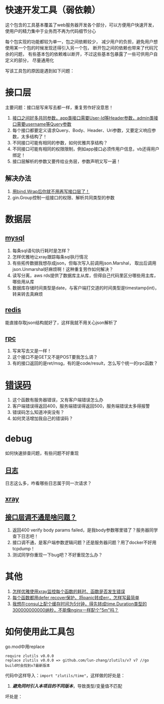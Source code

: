 # 快速开发工具（弱依赖）
这个包含的工具基本覆盖了web服务器开发各个部分，可以方便用户快速开发，
使用户的精力集中于业务而不再为代码细节分心

每个包实现的功能都较为单一，包之间依赖较少，
减少用户的负担，避免用户想使用某一个包的时候发现还得引入另一个包，
断开包之间的依赖也带来了代码冗余的问题，
有些基本包的依赖难以断开，不过这些基本包暴露了一些可供用户自定义的部分，
尽量通用化

写该工具包的原因是遇到如下问题：

# 接口层
主要问题：接口层写来写去都一样，重复劳作好没意思！
1. [接口之间好多共同参数，app类接口需要User-Id等Header参数，admin类接口需要username等Query参数](/session/)
2. 每个接口都要定义请求Query、Body、Header、Uri参数，又要定义响应参数，太多结构了！
3. 不同接口可能有相同的参数，如何优雅共享结构？
4. 不同接口可能有相同的权限限制，例如app接口必须传用户信息，vb还得用户绑定！
5. 接口层解析的参数又要传给业务层，参数声明又写一遍！
## 解决办法
1. [用bind.Wrap后你就不用再写接口层了！](/bind/)
2. gin.Group控制一组接口的权限、解析共同类型的参数

# 数据层
## [mysql](/mysql/)
1. 每条sql语句执行耗时是怎样？
2. 怎样优雅地让xray跟踪每条sql执行情况
3. 有些拓传数据我想存成json，但每次写入前调用json.Marshal，
取出后调用json.Unmarshal好麻烦啊！这种重复劳作如何解决？
4. 读写分离，aws rds提供了数据库主从库，但得自己代码里区分哪些用主库，哪些用从库
5. 数据库存储时间类型是date，与客户端打交道的时间类型是timestamp(int)，转来转去真麻烦

## [redis](/redis/)
能直接存取json结构就好了，这样我就不用关心json解析了

## [rpc](/request/)
1. 写来写去又是一样！
2. 这个接口不是GET又不是POST要我怎么调？
3. 有的接口返回的是ret/msg，有的是code/result，怎么写个统一的rpc函数？

# [错误码](/code/)
1. 这个函数有服务器错误，又有客户端错误怎么办
2. 客户端错误得返回400，服务端错误得返回500，服务端错误太多得报警
3. 错误码怎么知道冲突没有？
4. 如何灵活增加我自己的错误码？

# debug
如何快速排查问题，有些问题不好重现

## [日志](/logger/)
日志这么多，咋看哪些日志属于同一次请求？  

## [xray](/xray/)

## [接口层调不通是啥问题？](/code/)
1. 返回400 verify body params failed，是我body参数哪里错了？服务器同学查下日志吧！
2. 接口调不通，是客户端参数逻辑问题？还是服务器问题？用了docker不好用tcpdump！
3. 测试同学你重现一下bug吧？不好重现怎么办？

# 其他
1. [怎样优雅使用xray监控每个函数的耗时、函数是否发生错误](/guard/)
2. [每个函数都用defer recover保护，将panic转成err，怎样写最简单](/guard/)
5. [我想在consul上配个缓存时间为5分钟，得先转成time.Duration类型的300000000000纳秒，不能像nginx一样配个"5m"吗？](/time/)

# 如何使用此工具包
go.mod中用replace
```
require zlutils v0.0.0
replace zlutils v0.0.0 => github.com/lun-zhang/zlutils/v7 v7 //go build时会找到v7最新版本
```
代码中这样导入：`import "zlutils/time"`，这样做的好处是：
1. ***避免同时引入本项目的不同版本***，导致类型/变量值不匹配

坏处是：
